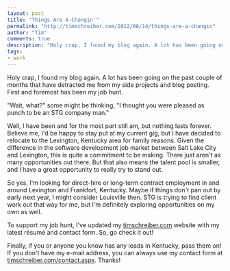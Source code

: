 ```yaml
--- 
layout: post
title: "Things Are A-Changin'"
permalink: "http://timschreiber.com/2012/08/14/things-are-a-changin"
author: "Tim"
comments: true
description: "Holy crap, I found my blog again. A lot has been going on the past couple of months that have detracted me from my side projects and blog posting. First and foremost has been my job hunt. &quot;Wait, what?&quot; some..."
tags:
- work
---
```


Holy crap, I found my blog again. A lot has been going on the past couple of months that have detracted me from my side projects and blog posting. First and foremost has been my job hunt.

&quot;Wait, what?&quot; some might be thinking, &quot;I thought you were pleased as punch to be an STG company man.&quot;

Well, I have been and for the most part still am, but nothing lasts forever. Believe me, I'd be happy to stay put at my current gig, but I have decided to relocate to the Lexington, Kentucky area for family reasons. Given the difference in the software development job market between Salt Lake City and Lexington, this is quite a commitment to be making. There just aren't as many opportunities out there. But that also means the talent pool is smaller, and I have a great opportunity to really try to stand out.

So yes, I'm looking for direct-hire or long-term contract employment in and around Lexington and Frankfort, Kentucky. Maybe if things don't pan out by early next year, I might consider Louisville then. STG is trying to find client work out that way for me, but I'm definitely exploring opportunities on my own as well.

To support my job hunt, I've updated my [timschreiber.com][1] website with my latest r&eacute;sum&eacute; and contact form. So, go check it out!

Finally, if you or anyone you know has any leads in Kentucky, pass them on! If you don't have my e-mail address, you can always use my contact form at [timschreiber.com/contact.aspx][2]. Thanks!

[1]: http://timschreiber.com
[2]: http://timschreiber.com/contact.aspx